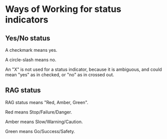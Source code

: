# Ways of Working for status indicators


## Yes/No status

A checkmark means yes.

A circle-slash means no. 

An "X" is not used for a status indicator, because it is ambiguous, and could mean "yes" as in checked, or "no" as in crossed out.


## RAG status

RAG status means "Red, Amber, Green".

Red means Stop/Failure/Danger.

Amber means Slow/Warning/Caution.

Green means Go/Success/Safety.
